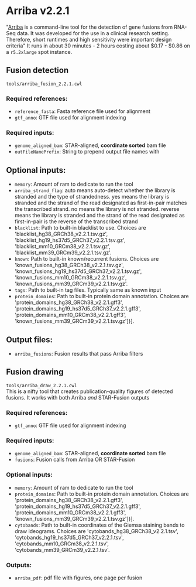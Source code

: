 # Arriba v2.2.1
"[Arriba](https://arriba.readthedocs.io/en/v2.2.1/) is a command-line tool for the detection of gene fusions from RNA-Seq data.
It was developed for the use in a clinical research setting.
Therefore, short runtimes and high sensitivity were important design criteria"
It runs in about 30 minutes - 2 hours costing about $0.17 - $0.86 on a `r5.2xlarge` spot instance.

## Fusion detection
`tools/arriba_fusion_2.2.1.cwl`
### Required references:
 - `reference_fasta`: Fasta reference file used for alignment
 - `gtf_anno`: GTF file used for alignment indexing
### Required inputs:
 - `genome_aligned_bam`: STAR-aligned, **coordinate sorted** bam file
 - `outFileNamePrefix`: String to prepend output file names with
## Optional inputs:
 - `memory`: Amount of ram to dedicate to run the tool
 - `arriba_strand_flag`: auto means auto-detect whether the library is stranded and the type of strandedness.
yes means the library is stranded and the strand of the read designated as first-in-pair matches the transcribed strand.
no means the library is not stranded.
reverse means the library is stranded and the strand of the read designated as first-in-pair is the reverse of the transcribed strand
 - `blacklist`: Path to built-in blacklist to use. Choices are 'blacklist_hg38_GRCh38_v2.2.1.tsv.gz',
  'blacklist_hg19_hs37d5_GRCh37_v2.2.1.tsv.gz', 'blacklist_mm10_GRCm38_v2.2.1.tsv.gz', 'blacklist_mm39_GRCm39_v2.2.1.tsv.gz'.
 - `known`: Path to built-in known/recurrent fusions. Choices are 'known_fusions_hg38_GRCh38_v2.2.1.tsv.gz',
  'known_fusions_hg19_hs37d5_GRCh37_v2.2.1.tsv.gz', 'known_fusions_mm10_GRCm38_v2.2.1.tsv.gz', 'known_fusions_mm39_GRCm39_v2.2.1.tsv.gz'.
 - `tags`: Path to built-in tag files. Typically same as known input
 - `protein_domains`: Path to built-in protein domain annotation. Choices are 'protein_domains_hg38_GRCh38_v2.2.1.gff3',
  'protein_domains_hg19_hs37d5_GRCh37_v2.2.1.gff3', 'protein_domains_mm10_GRCm38_v2.2.1.gff3', 'known_fusions_mm39_GRCm39_v2.2.1.tsv.gz']}].
## Output files:
 - `arriba_fusions`: Fusion results that pass Arriba filters

## Fusion drawing
`tools/arriba_draw_2.2.1.cwl`<br>
This is a nifty tool that creates publication-quality figures of detected fusions.
It works with both Arriba *and* STAR-Fusion outputs
### Required references:
 - `gtf_anno`: GTF file used for alignment indexing
### Required inputs:
 - `genome_aligned_bam`: STAR-aligned, **coordinate sorted** bam file
 - `fusions`: Fusion calls from Arriba OR STAR-Fusion
### Optional inputs:
 - `memory`: Amount of ram to dedicate to run the tool
 - `protein_domains`: Path to built-in protein domain annotation. Choices are 'protein_domains_hg38_GRCh38_v2.2.1.gff3',
  'protein_domains_hg19_hs37d5_GRCh37_v2.2.1.gff3', 'protein_domains_mm10_GRCm38_v2.2.1.gff3', 'known_fusions_mm39_GRCm39_v2.2.1.tsv.gz']}].
 - `cytobands`: Path to built-in coordinates of the Giemsa staining bands to draw ideograms. Choices are 'cytobands_hg38_GRCh38_v2.2.1.tsv',
  'cytobands_hg19_hs37d5_GRCh37_v2.2.1.tsv', 'cytobands_mm10_GRCm38_v2.2.1.tsv', 'cytobands_mm39_GRCm39_v2.2.1.tsv'.
### Outputs:
 - `arriba_pdf`: pdf file with figures, one page per fusion
